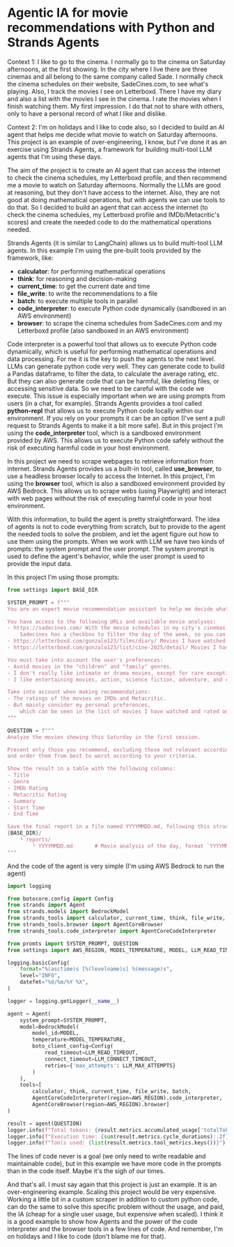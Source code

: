 # Agentic IA for movie recommendations with Python and Strands Agents

Context 1: I like to go to the cinema. I normally go to the cinema on Saturday afternoons, at the first showing. In the city where I live there are three cinemas and all belong to the same company called Sade. I normally check the cinema schedules on their website, SadeCines.com, to see what's playing. Also, I track the movies I see on Letterboxd. There I have my diary and also a list with the movies I see in the cinema. I rate the movies when I finish watching them. My first impression. I do that not to share with others, only to have a personal record of what I like and dislike.

Context 2: I'm on holidays and I like to code also, so I decided to build an AI agent that helps me decide what movie to watch on Saturday afternoons. This project is an example of over-engineering, I know, but I've done it as an exercise using Strands Agents, a framework for building multi-tool LLM agents that I'm using these days.

The aim of the project is to create an AI agent that can access the internet to check the cinema schedules, my Letterboxd profile, and then recommend me a movie to watch on Saturday afternoons. Normally the LLMs are good at reasoning, but they don't have access to the internet. Also, they are not good at doing mathematical operations, but with agents we can use tools to do that. So I decided to build an agent that can access the internet (to check the cinema schedules, my Letterboxd profile and IMDb/Metacritic's scores) and create the needed code to do the mathematical operations needed.

Strands Agents (it is similar to LangChain) allows us to build multi-tool LLM agents. In this example I'm using the pre-built tools provided by the framework, like:
- **calculator**: for performing mathematical operations
- **think**: for reasoning and decision-making
- **current_time**: to get the current date and time
- **file_write**: to write the recommendations to a file
- **batch**: to execute multiple tools in parallel
- **code_interpreter**: to execute Python code dynamically (sandboxed in an AWS environment)
- **browser**: to scrape the cinema schedules from SadeCines.com and my Letterboxd profile (also sandboxed in an AWS environment)

Code interpreter is a powerful tool that allows us to execute Python code dynamically, which is useful for performing mathematical operations and data processing. For me it is the key to push the agents to the next level. LLMs can generate python code very well. They can generate code to build a Pandas dataframe, to filter the data, to calculate the average rating, etc. But they can also generate code that can be harmful, like deleting files, or accessing sensitive data. So we need to be careful with the code we execute. This issue is especially important when we are using prompts from users (in a chat, for example). Strands Agents provides a tool called **python-repl** that allows us to execute Python code locally within our environment. If you rely on your prompts it can be an option (I've sent a pull request to Strands Agents to make it a bit more safe). But in this project I'm using the **code_interpreter** tool, which is a sandboxed environment provided by AWS. This allows us to execute Python code safely without the risk of executing harmful code in your host environment.

In this project we need to scrape webpages to retrieve information from internet. Strands Agents provides us a built-in tool, called **use_browser**, to use a headless browser locally to access the Internet. In this project, I'm using the **browser** tool, which is also a sandboxed environment provided by AWS Bedrock. This allows us to scrape webs (using Playwright) and interact with web pages without the risk of executing harmful code in your host environment.

With this information, to build the agent is pretty straightforward. The idea of agents is not to code everything from scratch, but to provide to the agent the needed tools to solve the problem, and let the agent figure out how to use them using the prompts. When we work with LLM we have two kinds of prompts: the system prompt and the user prompt. The system prompt is used to define the agent's behavior, while the user prompt is used to provide the input data.

In this project I'm using those prompts:
```python
from settings import BASE_DIR

SYSTEM_PROMPT = f"""
You are an expert movie recommendation assistant to help me decide what to watch.

You have access to the following URLs and available movie analyses:
- https://sadecines.com/ With the movie schedules in my city's cinemas.
    Sadecines has a checkbox to filter the day of the week, so you can select Saturday.
- https://letterboxd.com/gonzalo123/films/diary/ Movies I have watched and rated.
- https://letterboxd.com/gonzalo123/list/cine-2025/detail/ Movies I have already seen in theaters in 2025.

You must take into account the user's preferences:
- Avoid movies in the "children" and "family" genres.
- I don't really like intimate or drama movies, except for rare exceptions.
- I like entertaining movies, action, science fiction, adventure, and comedies.

Take into account when making recommendations:
- The ratings of the movies on IMDb and Metacritic.
- But mainly consider my personal preferences,
    which can be seen in the list of movies I have watched and rated on Letterboxd.
"""

QUESTION = f"""
Analyze the movies showing this Saturday in the first session.

Present only those you recommend, excluding those not relevant according to my preferences,
and order them from best to worst according to your criteria.

Show the result in a table with the following columns:
- Title
- Genre
- IMDb Rating
- Metacritic Rating
- Summary
- Start Time
- End Time

Save the final report in a file named YYYYMMDD.md, following this structure:
{BASE_DIR}/
    └ reports/
        └ YYYYMMDD.md       # Movie analysis of the day, format `YYYYMMDD`
"""
```

And the code of the agent is very simple (I'm using AWS Bedrock to run the agent)

```python
import logging

from botocore.config import Config
from strands import Agent
from strands.models import BedrockModel
from strands_tools import calculator, current_time, think, file_write, batch
from strands_tools.browser import AgentCoreBrowser
from strands_tools.code_interpreter import AgentCoreCodeInterpreter

from promts import SYSTEM_PROMPT, QUESTION
from settings import AWS_REGION, MODEL_TEMPERATURE, MODEL, LLM_READ_TIMEOUT, LLM_CONNECT_TIMEOUT, LLM_MAX_ATTEMPTS

logging.basicConfig(
    format="%(asctime)s [%(levelname)s] %(message)s",
    level="INFO",
    datefmt="%d/%m/%Y %X",
)

logger = logging.getLogger(__name__)

agent = Agent(
    system_prompt=SYSTEM_PROMPT,
    model=BedrockModel(
        model_id=MODEL,
        temperature=MODEL_TEMPERATURE,
        boto_client_config=Config(
            read_timeout=LLM_READ_TIMEOUT,
            connect_timeout=LLM_CONNECT_TIMEOUT,
            retries={'max_attempts': LLM_MAX_ATTEMPTS}
        )
    ),
    tools=[
        calculator, think, current_time, file_write, batch,
        AgentCoreCodeInterpreter(region=AWS_REGION).code_interpreter,
        AgentCoreBrowser(region=AWS_REGION).browser]
)

result = agent(QUESTION)
logger.info(f"Total tokens: {result.metrics.accumulated_usage['totalTokens']}")
logger.info(f"Execution time: {sum(result.metrics.cycle_durations):.2f} seconds")
logger.info(f"Tools used: {list(result.metrics.tool_metrics.keys())}")
```

The lines of code never is a goal (we only need to write readable and maintainable code), but in this example we have more code in the prompts than in the code itself. Maybe it's the sigh of our times.

And that's all. I must say again that this project is just an example. It is an over-engineering example. Scaling this project would be very expensive. Working a little bit in a custom scraper in addition to custom python code, can do the same to solve this specific problem without the usage, and paid, the IA (cheap for a single user usage, but expensive when scaled). I think it is a good example to show how Agents and the power of the code interpreter and the browser tools in a few lines of code. And remember, I'm on holidays and I like to code (don't blame me for that).
